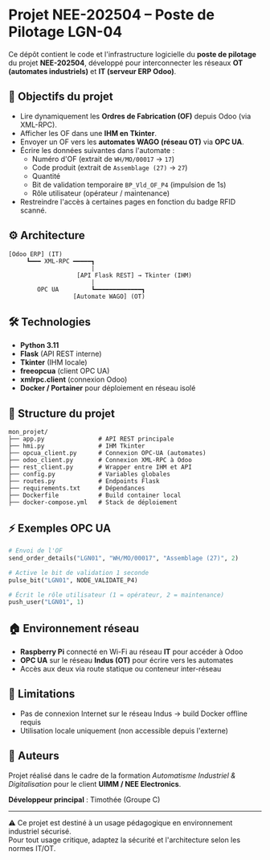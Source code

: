 # Projet NEE-202504 – Poste de Pilotage LGN-04

Ce dépôt contient le code et l'infrastructure logicielle du **poste de pilotage** du projet **NEE-202504**, développé pour interconnecter les réseaux **OT (automates industriels)** et **IT (serveur ERP Odoo)**.

## 📆 Objectifs du projet

- Lire dynamiquement les **Ordres de Fabrication (OF)** depuis Odoo (via XML-RPC).
- Afficher les OF dans une **IHM en Tkinter**.
- Envoyer un OF vers les **automates WAGO (réseau OT)** via **OPC UA**.
- Écrire les données suivantes dans l'automate :
  - Numéro d'OF (extrait de `WH/MO/00017` → `17`)
  - Code produit (extrait de `Assemblage (27)` → `27`)
  - Quantité
  - Bit de validation temporaire `BP_Vld_OF_P4` (impulsion de 1s)
  - Rôle utilisateur (opérateur / maintenance)
- Restreindre l'accès à certaines pages en fonction du badge RFID scanné.

## ⚙️ Architecture

```text
[Odoo ERP] (IT) 
     ┗━━━ XML-RPC ━━━━━┓
                       |
                   [API Flask REST] → Tkinter (IHM)
                       |
        OPC UA         ┗━━━━━━━━━━━━━┓
                  [Automate WAGO] (OT)
```

## 🛠️ Technologies

- **Python 3.11**
- **Flask** (API REST interne)
- **Tkinter** (IHM locale)
- **freeopcua** (client OPC UA)
- **xmlrpc.client** (connexion Odoo)
- **Docker / Portainer** pour déploiement en réseau isolé

## 📂 Structure du projet

```
mon_projet/
├── app.py               # API REST principale
├── hmi.py               # IHM Tkinter
├── opcua_client.py      # Connexion OPC-UA (automates)
├── odoo_client.py       # Connexion XML-RPC à Odoo
├── rest_client.py       # Wrapper entre IHM et API
├── config.py            # Variables globales
├── routes.py            # Endpoints Flask
├── requirements.txt     # Dépendances
├── Dockerfile           # Build container local
├── docker-compose.yml   # Stack de déploiement
```

## ⚡ Exemples OPC UA

```python
# Envoi de l'OF
send_order_details("LGN01", "WH/MO/00017", "Assemblage (27)", 2)

# Active le bit de validation 1 seconde
pulse_bit("LGN01", NODE_VALIDATE_P4)

# Écrit le rôle utilisateur (1 = opérateur, 2 = maintenance)
push_user("LGN01", 1)
```

## 🏠 Environnement réseau

- **Raspberry Pi** connecté en Wi-Fi au réseau **IT** pour accéder à Odoo
- **OPC UA** sur le réseau **Indus (OT)** pour écrire vers les automates
- Accès aux deux via route statique ou conteneur inter-réseau

## 🚫 Limitations

- Pas de connexion Internet sur le réseau Indus → build Docker offline requis
- Utilisation locale uniquement (non accessible depuis l'externe)

## 💼 Auteurs

Projet réalisé dans le cadre de la formation *Automatisme Industriel & Digitalisation* pour le client **UIMM / NEE Electronics**.

**Développeur principal** : Timothée (Groupe C)

---

⚠️ Ce projet est destiné à un usage pédagogique en environnement industriel sécurisé.  
Pour tout usage critique, adaptez la sécurité et l'architecture selon les normes IT/OT.